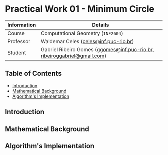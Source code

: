 # Practical Work 01 - Minimum Circle

| Information | Details     |
| ----------- | ----------- |
| Course      | Computational Geometry (`INF2604`) |
| Professor   | Waldemar Celes (<celes@inf.puc-rio.br>) |
| Student     | Gabriel Ribeiro Gomes (<ggomes@inf.puc-rio.br>, <ribeiroggabriel@gmail.com>) |

## Table of Contents

- [Introduction](#introduction)
- [Mathematical Background](#mathematical-background)
- [Algorithm's Implementation](#algorithms-implementation)

## Introduction

## Mathematical Background

## Algorithm's Implementation
